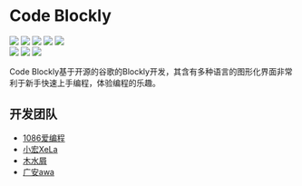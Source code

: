 # Code Blockly

<p>
    <a href="https://github.com/code-dream-star/code-blockly/blob/main/licence"><img src="https://img.shields.io/github/license/code-dream-star/code-blockly"></a>
    <a href="https://github.com/code-dream-star/code-blockly/"><img src="https://img.shields.io/github/stars/code-dream-star/code-blockly"></a>
    <a href="https://github.com/code-dream-star/code-blockly/"><img src="https://img.shields.io/github/forks/code-dream-star/code-blockly"></a>
    <a href="https://github.com/code-dream-star/code-blockly/issues"><img src="https://img.shields.io/github/issues/code-dream-star/code-blockly"></a>
    <a href="https://github.com/code-dream-star/code-blockly/pulls"><img src="https://img.shields.io/github/issues-pr/code-dream-star/code-blockly"></a></br>
 <img src=https://img.shields.io/badge/author-1086_loves_programming-blue />
 <img src=https://img.shields.io/badge/version-v0.1.0(X000)--release-orange />
 <img src=https://img.shields.io/badge/version-v0.1.1(X012)--beta-orange />
</p>

Code Blockly基于开源的谷歌的Blockly开发，其含有多种语言的图形化界面非常利于新手快速上手编程，体验编程的乐趣。

## 开发团队

- [1086爱编程](https://github.com/1086-loves-programming)
- [小宏XeLa](https://github.com/xiaohong2022)
- [木水屑](https://github.com/123213123123)
- [广安awa](https://github.com/guanganawa)
